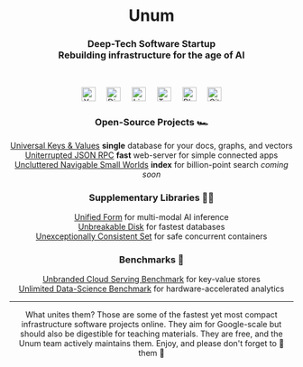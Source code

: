 <h1 align="center">Unum</h1>
<h3 align="center">
Deep-Tech Software Startup<br/>
Rebuilding infrastructure for the age of AI
</h3>
<br/>

<p align="center">
<a href="https://www.youtube.com/watch?v=ybWeUf_hC7o"><img height="25" src="https://github.com/unum-cloud/ukv/raw/main/assets/icons/youtube.svg" alt="Youtube"></a>
&nbsp;&nbsp;&nbsp;
<a href="https://discord.gg/4mxGrenbNt"><img height="25" src="https://github.com/unum-cloud/ukv/raw/main/assets/icons/discord.svg" alt="Discord"></a>
&nbsp;&nbsp;&nbsp;
<a href="https://www.linkedin.com/company/unum-cloud/"><img height="25" src="https://github.com/unum-cloud/ukv/raw/main/assets/icons/linkedin.svg" alt="LinkedIn"></a>
&nbsp;&nbsp;&nbsp;
<a href="https://twitter.com/unum_cloud"><img height="25" src="https://github.com/unum-cloud/ukv/raw/main/assets/icons/twitter.svg" alt="Twitter"></a>
&nbsp;&nbsp;&nbsp;
<a href="https://unum.cloud/blog"><img height="25" src="https://github.com/unum-cloud/ukv/raw/main/assets/icons/blog.svg" alt="Blog"></a>
&nbsp;&nbsp;&nbsp;
<a href="https://github.com/unum-cloud/ukv"><img height="25" src="https://github.com/unum-cloud/ukv/raw/main/assets/icons/github.svg" alt="GitHub"></a>
</p>

<h3 align="center">Open-Source Projects 🏎️</h3>

<p align="center">
<a href="https://github.com/unum-cloud/ukv">Universal Keys & Values</a> <b>single</b> database for your docs, graphs, and vectors<br/>
<a href="https://github.com/unum-cloud/ujrpc">Uniterrupted JSON RPC</a> <b>fast</b> web-server for simple connected apps<br/>
<a href="https://github.com/unum-cloud/unsw">Uncluttered Navigable Small Worlds</a> <b>index</b> for billion-point search <i>coming soon</i><br/>
</p>

<h3 align="center">Supplementary Libraries 👩‍💻</h3>

<p align="center">
<a href="https://github.com/unum-cloud/uform">Unified Form</a> for multi-modal AI inference<br/>
<a href="https://github.com/unum-cloud/udisk">Unbreakable Disk</a> for fastest databases<br/>
<a href="https://github.com/unum-cloud/ucset">Unexceptionally Consistent Set</a> for safe concurrent containers<br/>
</p>

<h3 align="center">Benchmarks 🍿</h3>

<p align="center">
<a href="https://github.com/unum-cloud/ucsb">Unbranded Cloud Serving Benchmark</a> for key-value stores<br/>
<a href="https://github.com/unum-cloud/udsb">Unlimited Data-Science Benchmark</a> for hardware-accelerated analytics<br/>
</p>


<hr>
<div align="center">
What unites them?
Those are some of the fastest yet most compact infrastructure software projects online.
They aim for Google-scale but should also be digestible for teaching materials.
They are free, and the Unum team actively maintains them.
Enjoy, and please don't forget to 🌟 them 🤗
</div>
